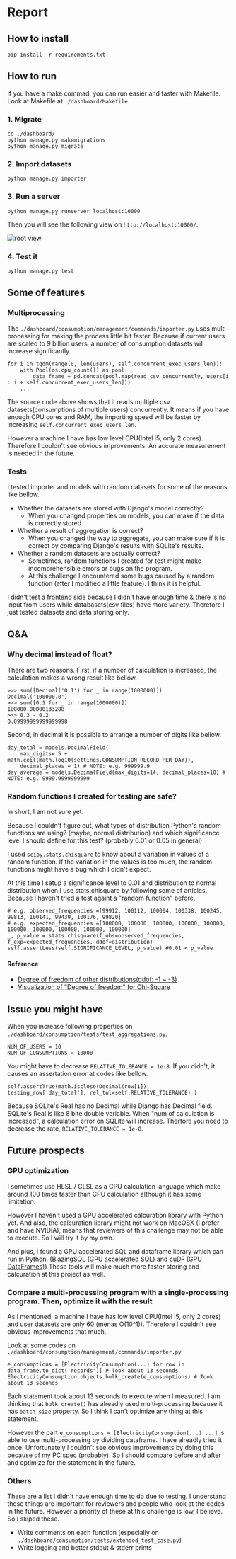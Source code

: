 # Report

## How to install
```
pip install -r requirements.txt
```

## How to run
If you have a make commad, you can run easier and faster with Makefile. Look at Makefile at `./dashboard/Makefile`.

### 1. Migrate
```
cd ./dashboard/
python manage.py makemigrations
python manage.py migrate
```

### 2. Import datasets
```
python manage.py importer
```

### 3. Run a server

```
python manage.py runserver localhost:10000
```
Then you will see the following view on `http://localhost:10000/`.

![root view](./images/root_view.png)

### 4. Test it
```
python manage.py test
```


## Some of features

### Multiprocessing
The `./dashboard/consumption/management/commands/importer.py` uses multi-processing for making the process little bit faster. Because if current users are scaled to 9 billion users, a number of consumption datasets will increase significantly.

```
for i in tqdm(range(0, len(users), self.concurrent_exec_users_len)):
	with Pool(os.cpu_count()) as pool:
		data_frame = pd.concat(pool.map(read_csv_concurrently, users[i : i + self.concurrent_exec_users_len]))
	...
```
The source code above shows that it reads multiple csv datasets(consumptions of multiple users) concurrently. It means if you have enough CPU cores and RAM, the importing speed will be faster by increasing `self.concurrent_exec_users_len`.

However a machine I have has low level CPU(Intel i5, only 2 cores). Therefore I couldn't see obvious improvements. An accurate measurement is needed in the future.


### Tests
I tested importer and models with random datasets for some of the reasons like bellow.

- Whether the datasets are stored with Django's model correctly?
	- When you changed properties on models, you can make if the data is correctly stored.
- Whether a result of aggregation is correct?
	- When you changed the way to aggregate, you can make sure if it is correct by comparing Django's results with SQLite's results.
- Whether a random datasets are actually correct?
	- Sometimes, random functions I created for test might make incomprehensible errors or bugs on the program.
	- At this challenge I encountered some bugs caused by a random function (after I modified a little feature). I think it is helpful.

I didn't test a frontend side because I didn't have enough time & there is no input from users while databasets(csv files) have more variety. Therefore I just tested datasets and data storing only.


## Q&A
### Why decimal instead of float?
There are two reasons. First, if a number of calculation is increased, the calculation makes a wrong result like bellow.

```
>>> sum([Decimal('0.1') for _ in range(1000000)])
Decimal('100000.0')
>>> sum([0.1 for _ in range(1000000)])
100000.00000133288
>>> 0.3 - 0.2
0.09999999999999998
```

Second, in decimal it is possible to arrange a number of digits like bellow.

```
day_total = models.DecimalField(
	max_digits= 5 + math.ceil(math.log10(settings.CONSUMPTION_RECORD_PER_DAY)),
	decimal_places = 1) # NOTE: e.g. 999999.9
day_average = models.DecimalField(max_digits=14, decimal_places=10) # NOTE: e.g. 9999.9999999999
```


### Random functions I created for testing are safe?
In short, I am not sure yet.

Because I couldn't figure out, what types of distribution Python's random functions are using? (maybe, normal distribution) and which significance level I should define for this test? (probably 0.01 or 0.05 in general)

I used `scipy.stats.chisquare` to know about a variation in values of a random function. If the variation in the values is too much, the random functions might have a bug which I didn't expect. 

At this time I setup a significance level to 0.01 and distribution to normal distribution when I use stats.chisquare by following some of articles. Because I haven't tried a test againt a "random function" before.

```
# e.g. observed_frequencies =[99912, 100112, 100004, 100338, 100245, 99813, 100141, 99439, 100176, 99820]
# e.g. expected_frequencies =[100000, 100000, 100000, 100000, 100000, 100000, 100000, 100000, 100000, 100000]
_, p_value = stats.chisquare(f_obs=observed_frequencies, f_exp=expected_frequencies, ddof=distribution)
self.assertLess(self.SIGNIFICANCE_LEVEL, p_value) #0.01 < p_value
```

#### Reference
- [Degree of freedom of other distributions(ddof: -1 ~ -3)](https://www.globalspec.com/reference/69594/203279/10-8-the-chi-square-distribution)
- [Visualization of "Degree of freedom" for Chi-Square](https://blog.amedama.jp/entry/2016/11/20/173932)




## Issue you might have
When you increase following properties on `./dashboard/consumption/tests/test_aggregations.py`.

```
NUM_OF_USERS = 10
NUM_OF_CONSUMPTIONS = 10000
```

You might have to decrease `RELATIVE_TOLERANCE = 1e-8`. If you didn't, it causes an assertation error at codes like bellow.

```
self.assertTrue(math.isclose(Decimal(row[1]), testing_row['day_total'], rel_tol=self.RELATIVE_TOLERANCE) )
```
    
Because SQLite's Real has no Decimal while Django has Decimal field. SQLite's Real is like 8 bite double variable. When "num of calculation is increased", a calculation error on SQLite will increase. Therfore you need to decrease the rate, `RELATIVE_TOLERANCE = 1e-8`.




## Future prospects
### GPU optimization
I sometimes use HLSL / GLSL as a GPU calculation language which make around 100 times faster than CPU calculation although it has some limitation.

However I haven't used a GPU accelerated calcuration library with Python yet. And also, the calcuration library might not work on MacOSX (I prefer and have NVIDIA), means that reviewers of this challenge may not be able to execute. So I will try it by my own.

And plus, I found a GPU accelerated SQL and dataframe library which can run in Python. ([BlazingSQL (GPU accelerated SQL)](https://blazingsql.com/) and [cuDF (GPU DataFrames)](https://github.com/rapidsai/cudf)) These tools will make much more faster storing and calcuration at this project as well.


### Compare a muiti-processing program with a single-processing program. Then, optimize it with the result

As I mentioned, a machine I have has low level CPU(Intel i5, only 2 cores) and user datasets are only 60 (menas O(10^1)). Therefore I couldn't see obvious improvements that much.

Look at some codes on `./dashboard/consumption/management/commands/importer.py` 

```
e_consumptions = [ElectricityConsumption(...) for row in data_frame.to_dict('records')] # Took about 13 seconds
ElectricityConsumption.objects.bulk_create(e_consumptions) # Took about 13 seconds
```

Each statement took about 13 seconds to execute when I measured. I am thinking that `bulk_create()` has alreadly used multi-processing because it has `batch_size` property. So I think I can't optimize any thing at this statement.

However the part `e_consumptions = [ElectricityConsumption(...) ...]` is able to use multi-processing by dividing dataframe. I have alreadly tried it once. Unfortunately I couldn't see obvious improvements by doing this because of my PC spec (probably).  So I should compare before and after and optimize for the statement in the future.

### Others

These are a list I didn't have enough time to do due to testing. I understand these things are important for reviewers and people who look at the codes in the future. However a priority of these at this challenge is low, I believe. So I skiped these.

- Write comments on each function (especially on `./dashboard/consumption/tests/extended_test_case.py`)
- Write logging and better stdout & stderr prints


